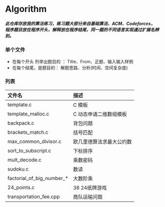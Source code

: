 # Algorithm
##### 此仓库存放我的算法练习，练习题大部分来自基础算法、ACM、Codeforces，程序题目放在程序开头，解释放在程序结尾，同一题的不同语言实现通过扩展名辨别。

### 单个文件
* 在每个开头 列举出题目的 ：
      Title、From、正题、输入输入样例
* 在每个结尾，是题目的：
      解题思路、分析(时间、空间复杂度)

### 列表
| 文件名                    | 描述                     |
| :------------------------ | :----------------------- |
| template.c                | C 模板                   |
| template_malloc.c         | C 动态申请二维数组模板   |
| backpack.c                | 背包问题                 |
| brackets_match.c          | 括号匹配                 |
| max_common_divisor.c      | 欧几里德算法求最大公约数 |
| sort_to_subscript.c       | 下标排序                 |
| mult_decode.c             | 乘数密码                 |
| sudoku.c                  | 数读                     |
| factorial_of_big_number_* | 大数阶乘                 |
| 24_points.c               | 38 24纸牌游戏            |
| transportation_fee.cpp    | 商队运输问题             |